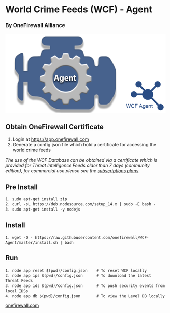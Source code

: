 # World Crime Feeds (WCF) - Agent
### By OneFirewall Alliance


![OneFirewall Logo](images/agent-onefirewall.png "OneFirewall Agent")

## Obtain OneFirewall Certificate
1. Login at https://app.onefirewall.com
2. Generate a config.json file which hold a certificate for accessing the world crime feeds

*The use of the WCF Database can be obtained via a certificate which is provided for Threat Intelligence Feeds older than 7 days (community edition), for commercial use please see the [subscriptions plans](https://onefirewall.com/get-started/index.html?tag=github)*


## Pre Install
    1. sudo apt-get install zip
    2. curl -sL https://deb.nodesource.com/setup_14.x | sudo -E bash -
    3. sudo apt-get install -y nodejs

## Install
    1. wget -O - https://raw.githubusercontent.com/onefirewall/WCF-Agent/master/install.sh | bash

## Run
    1. node app reset $(pwd)/config.json    # To reset WCF locally
    2. node app ips $(pwd)/config.json      # To download the latest Threat Feeds
    3. node app ids $(pwd)/config.json      # To push security events from local IDSs
    4. node app db $(pwd)/config.json       # To view the Level DB locally

[onefirewall.com](https://onefirewall.com?tag=github-wcf-agent)
